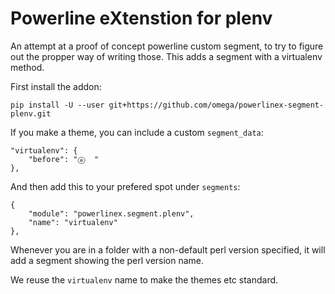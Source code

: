 # Powerline eXtenstion for plenv

An attempt at a proof of concept powerline custom segment, to try to figure out
the propper way of writing those. This adds a segment with a virtualenv method.

First install the addon:

    pip install -U --user git+https://github.com/omega/powerlinex-segment-plenv.git

If you make a theme, you can include a custom `segment_data`:

    "virtualenv": {
        "before": "ⓔ  "
    },

And then add this to your prefered spot under `segments`:

    {
        "module": "powerlinex.segment.plenv",
        "name": "virtualenv"
    },

Whenever you are in a folder with a non-default perl version specified, it will
add a segment showing the perl version name.

We reuse the `virtualenv` name to make the themes etc standard.

